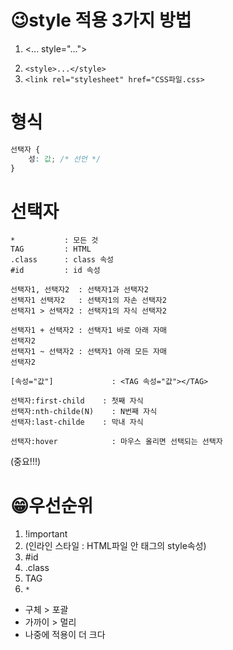 <!-- md : MarkeDown -->
# 😉style 적용 3가지 방법
1. <... style="...">
<!-- 문자열 처럼 보이ㅣ기`` -->
2. `<style>...</style>`
3. `<link rel="stylesheet" href="CSS파일.css>`

# 형식
<!-- 코드 나타내기 ``` ``` -->
```css
선택자 {
    성: 값; /* 선언 */
}
```

# 선택자
```
*           : 모든 것
TAG         : HTML
.class      : class 속성
#id         : id 속성

선택자1, 선택자2  : 선택자1과 선택자2
선택자1 선택자2   : 선택자1의 자손 선택자2
선택자1 > 선택자2 : 선택자1의 자식 선택자2

선택자1 + 선택자2 : 선택자1 바로 아래 자매 
선택자2
선택자1 ~ 선택자2 : 선택자1 아래 모든 자매
선택자2

[속성="값"]             : <TAG 속성="값"></TAG>

선택자:first-child    : 첫째 자식
선택자:nth-childe(N)    : N번째 자식
선택자:last-childe    : 막내 자식

선택자:hover            : 마우스 올리면 선택되는 선택자
```

(중요!!!)
# 😁우선순위
1. !important
2. (인라인 스타일 : HTML파일 안 태그의 style속성)
3. #id
4. .class
5. TAG
6. `*`

- 구체 > 포괄
- 가까이 > 멀리
- 나중에 적용이 더 크다